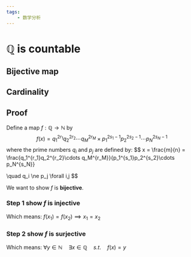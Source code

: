 ```yaml
---
tags:
    - 数学分析
---
```


# $\mathbb{Q}$ is countable

## Bijective map

## Cardinality

## Proof

Define a map $f:\mathbb{Q} \to \mathbb{N}$ by
$$
f(x) = q_1^{2r_1}q_2^{2r_2}\cdots q_M^{2r_M}\times p_1^{2s_1-1}p_2^{2s_2-1}\cdots p_N^{2s_N-1}
$$
where the prime numbers $q_i$ and $p_j$ are defined by:
$$
x = \frac{m}{n} = \frac{q_1^{r_1}q_2^{r_2}\cdots q_M^{r_M}}{p_1^{s_1}p_2^{s_2}\cdots p_N^{s_N}}

\quad q_i \ne p_j \forall i,j
$$

We want to show $f$ is **bijective**.

### Step 1 show $f$ is injective
Which means: $f(x_1)=f(x_2) \implies x_1=x_2$
### Step 2 show $f$ is surjective
Which means: $\forall y \in \mathbb{N} \quad \exists x \in \mathbb{Q} \quad s.t.\quad f(x)=y$
